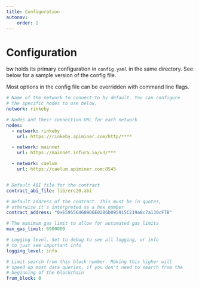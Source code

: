 ```yaml
---
title: Configuration
autonav:
    order: 2
---
```


# Configuration

bw holds its primary configuration in `config.yaml` in the same directory. See below
for a sample version of the config file.

Most options in the config file can be overridden with command line flags.

```yaml
# Name of the network to connect to by default. You can configure 
# the specific nodes to use below.
network: rinkeby

# Nodes and their connection URL for each network
nodes:
  - network: rinkeby
    url: https://rinkeby.apiminer.com/http/****

  - network: mainnet
    url: https://mainnet.infura.io/v3/***

  - network: caelum
    url: https://caelum.apiminer.com:8545


# Default ABI file for the contract
contract_abi_file: lib/erc20.abi

# Default address of the contract. This must be in quotes, 
# otherwise it's interpreted as a hex number
contract_address: "0xE595564689D6E0206b095915C219a8c7a130cF7B"

# The maximum gas limit to allow for automated gas limits
max_gas_limit: 6900000

# Logging level. Set to debug to see all logging, or info 
# to just see important info
logging_level: info

# Limit search from this block number. Making this higher will 
# speed up most data queries, if you don't need to search from the 
# beginning of the blockchain
from_block: 0
```
